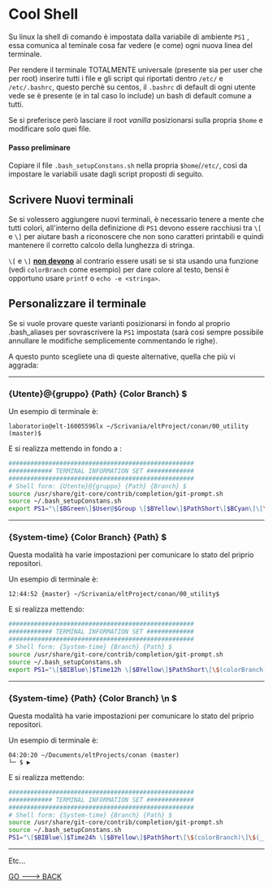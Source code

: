 # Cool Shell

Su linux la shell di comando è impostata dalla variabile di ambiente `PS1` , essa comunica al teminale cosa far vedere (e come) ogni nuova linea del terminale.

Per rendere il terminale TOTALMENTE universale (presente sia per user che per root) inserire tutti i file e gli script qui riportati dentro `/etc/` e `/etc/.bashrc`, questo perchè su centos, il `.bashrc` di default di ogni utente vede se è presente (e in tal caso lo include) un bash di default comune a tutti.

Se si preferisce però lasciare il root *vanilla* posizionarsi sulla propria `$home` e modificare solo quei file.

#### Passo preliminare

Copiare il file `.bash_setupConstans.sh` nella propria `$home`/`/etc/`, così da impostare le variabili usate dagli script proposti di seguito.

## Scrivere Nuovi terminali

Se si volessero aggiungere nuovi terminali, è necessario tenere a mente che tutti colori, all'interno della definizione di `PS1` devono essere racchiusi tra `\[` e `\]` per aiutare bash a riconoscere che non sono caratteri printabili e quindi mantenere il corretto calcolo della lunghezza di stringa.

`\[` e `\]` **<u>non devono</u>** al contrario essere usati se si sta usando una funzione (vedi `colorBranch` come esempio) per dare colore al testo, bensi è opportuno usare `printf` o `echo -e <stringa>`.

## Personalizzare il terminale

Se si vuole provare queste varianti posizionarsi in fondo al proprio .bash_aliases per sovrascrivere la `PS1` impostata (sarà così sempre possibile annullare le modifiche semplicemente commentando le righe).

A questo punto scegliete una di queste alternative, quella che più vi aggrada:

---

### {Utente}@{gruppo} {Path} {Color Branch} $

Un esempio di terminale è:

```
laboratorio@elt-16005596lx ~/Scrivania/eltProject/conan/00_utility (master)$ 
```

E si realizza mettendo in fondo a :

```bash
###################################################
############ TERMINAL INFORMATION SET #############
###################################################
# Shell form: {Utente}@{gruppo} {Path} {Branch} $
source /usr/share/git-core/contrib/completion/git-prompt.sh
source ~/.bash_setupConstans.sh
export PS1="\[$BGreen\]$User@$Group \[$BYellow\]$PathShort\[$BCyan\]\[\$(colorBranch)\]\$(__git_ps1)\[$Color_Off\] \$ "
```

---

### {System-time} {Color Branch} {Path} $

Questa modalità ha varie impostazioni per comunicare lo stato del priprio repositori.

Un esempio di terminale è:

```
12:44:52 {master} ~/Scrivania/eltProject/conan/00_utility$
```

E si realizza mettendo:

```bash
###################################################
############ TERMINAL INFORMATION SET #############
###################################################
# Shell form: {System-time} {Branch} {Path} $
source /usr/share/git-core/contrib/completion/git-prompt.sh
source ~/.bash_setupConstans.sh
export PS1="\[$BIBlue\]$Time12h \[$BYellow\]$PathShort\[\$(colorBranch)\]\$(__git_ps1)\[$Color_Off\] \$ "
```

---

### {System-time} {Path} {Color Branch} \n $

Questa modalità ha varie impostazioni per comunicare lo stato del priprio repositori.

Un esempio di terminale è:

```
04:20:20 ~/Documents/eltProjects/conan (master)
└─ $ ▶ 
```

E si realizza mettendo:

```bash
###################################################
############ TERMINAL INFORMATION SET #############
###################################################
# Shell form: {System-time} {Branch} {Path} $
source /usr/share/git-core/contrib/completion/git-prompt.sh
source ~/.bash_setupConstans.sh
PS1="\[$BIBlue\]$Time24h \[$BYellow\]$PathShort\[\$(colorBranch)\]\$(__git_ps1)\n\[$Green\]└─▶\[$Color_Off\] \$ "
```

---

Etc...

[GO ---> BACK](README.md)
